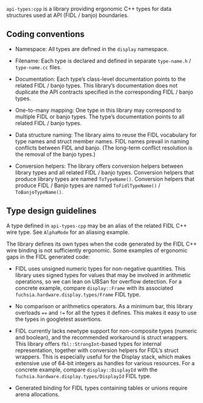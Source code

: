 <!-- Copyright 2023 The Fuchsia Authors. All rights reserved.
Use of this source code is governed by a BSD-style license that can be
found in the LICENSE file. -->

`api-types:cpp` is a library providing ergonomic C++ types for data structures
used at API (FIDL / banjo) boundaries.

## Coding conventions

- Namespace: All types are defined in the `display` namespace.

- Filename: Each type is declared and defined in separate `type-name.h` /
  `type-name.cc` files.

- Documentation: Each type’s class-level documentation points to the related
  FIDL / banjo types. This library’s documentation does not duplicate the API
  contracts specified in the corresponding FIDL / banjo types.

- One-to-many mapping: One type in this library may correspond to multiple FIDL
  or banjo types. The type’s documentation points to all related FIDL / banjo
  types.
- Data structure naming: The library aims to reuse the FIDL vocabulary for type
  names and struct member names. FIDL names prevail in naming conflicts between
  FIDL and banjo. (The long-term conflict resolution is the removal of the
  banjo types.)

- Conversion helpers: The library offers conversion helpers between library
  types and all related FIDL / banjo types. Conversion helpers that produce
  library types are named `ToTypeName()`. Conversion helpers that produce
  FIDL / Banjo types are named `ToFidlTypeName()` / `ToBanjoTypeName()`.

## Type design guidelines

A type defined in `api-types-cpp` may be an alias of the related FIDL C++ wire
type. See `AlphaMode` for an aliasing example.

The library defines its own types when the code generated by the FIDL C++ wire
binding is not sufficiently ergonomic. Some examples of ergonomic gaps in the
FIDL generated code:

- FIDL uses unsigned numeric types for non-negative quantities. This library
  uses signed types for values that may be involved in arithmetic operations,
  so we can lean on UBSan for overflow detection. For a concrete example,
  compare `display::Frame` with its associated `fuchsia.hardware.display.types/Frame`
  FIDL type.

- No comparison or arithmetics operators. As a minimum bar, this library
  overloads `==` and `!=` for all the types it defines. This makes it easy to
  use the types in googletest assertions.

- FIDL currently lacks newtype support for non-composite types (numeric and
  boolean), and the recommended workaround is struct wrappers. This library
  offers `fbl::StrongInt`-based types for internal representation, together
  with conversion helpers for FIDL’s struct wrappers. This is especially useful
  for the Display stack, which makes extensive use of 64-bit integers as
  handles for various resources. For a concrete example, compare
  `display::DisplayId` with the `fuchsia.hardware.display.types/DisplayId` FIDL
  type.

- Generated binding for FIDL types containing tables or unions require arena
  allocations.

